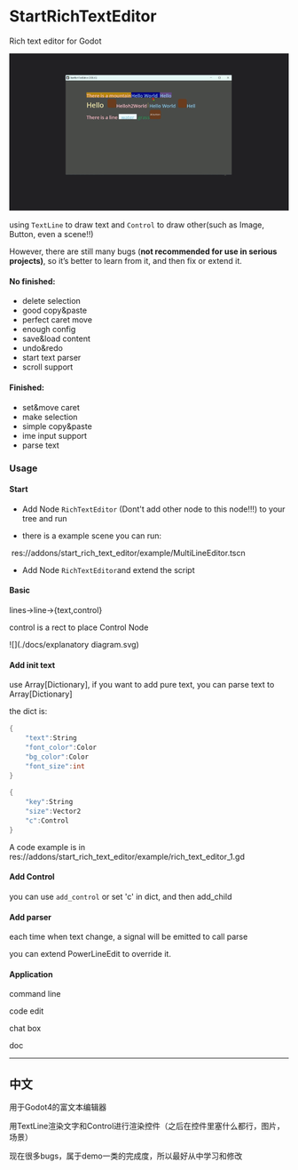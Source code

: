 # StartRichTextEditor

Rich text editor for Godot

![](./docs/video.gif)

using  `TextLine` to draw text and `Control` to draw other(such as Image, Button, even a scene!!)

However, there are still many bugs (**not recommended for use in serious projects)**, so it’s better to learn from it, and then fix or extend it.

#### No finished:

* delete selection
* good copy&paste
* perfect caret move
* enough config
* save&load content
* undo&redo
* start text parser
* scroll support

#### Finished:

* set&move caret
* make selection
* simple copy&paste
* ime input support
* parse text

### Usage

#### Start

* Add Node `RichTextEditor` (Dont't add other node to this node!!!) to your tree and run

* there is a example scene you can run: 

​	res://addons/start_rich_text_editor/example/MultiLineEditor.tscn

* Add Node `RichTextEditor`and extend the script

#### Basic

lines->line->{text,control}

control is a rect to place Control Node

![](./docs/explanatory diagram.svg)

#### Add init text

use Array[Dictionary], if you want to add pure text, you can parse text to Array[Dictionary]

the dict is:

```c++
{
    "text":String
    "font_color":Color
    "bg_color":Color
    "font_size":int
}
```

```c++
{
    "key":String
    "size":Vector2
    "c":Control
}
```

A code example is in res://addons/start_rich_text_editor/example/rich_text_editor_1.gd



#### Add Control

you can use `add_control` or set 'c' in dict, and then add_child

#### Add parser

each time when text change, a signal will be emitted to call parse

you can extend PowerLineEdit to override it.

#### Application

command line

code edit

chat box

doc

---

## 中文

用于Godot4的富文本编辑器

用TextLine渲染文字和Control进行渲染控件（之后在控件里塞什么都行，图片，场景）

现在很多bugs，属于demo一类的完成度，所以最好从中学习和修改

